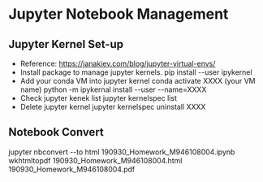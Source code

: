 # Jupyter Notebook Management

## Jupyter Kernel Set-up
* Reference: https://janakiev.com/blog/jupyter-virtual-envs/
* Install package to manage jupyter kernels.
    pip install --user ipykernel
* Add your conda VM into jupyter kernel
    conda activate XXXX (your VM name)
    python -m ipykernal install --user --name=XXXX
* Check jupyter kenek list
    jupyter kernelspec list
* Delete jupyter kernel
    jupyter kernelspec uninstall XXXX
    
    
## Notebook Convert
jupyter nbconvert --to html 190930_Homework_M946108004.ipynb
wkhtmltopdf 190930_Homework_M946108004.html 190930_Homework_M946108004.pdf